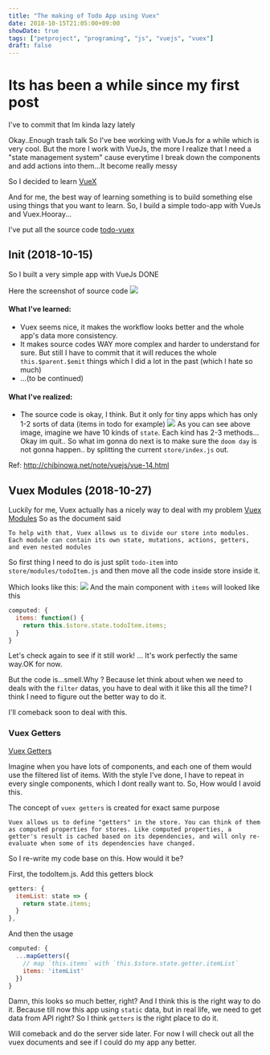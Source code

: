 ```yaml
---
title: "The making of Todo App using Vuex"
date: 2018-10-15T21:05:00+09:00
showDate: true
tags: ["petproject", "programing", "js", "vuejs", "vuex"]
draft: false
---
```

# Its has been a while since my first post
I've to commit that Im kinda lazy lately

Okay..Enough trash talk
So I've bee working with VueJs for a while which is very cool.
But the more I work with VueJs, the more I realize that I need a "state management system" cause everytime I break down the components and add actions into them...It become really messy

So I decided to learn [VueX](https://vuex.vuejs.org/)

And for me, the best way of learning something is to build something else using things that you want to learn.
So, I build a simple todo-app with VueJs and Vuex.Hooray...

I've put all the source code [todo-vuex](https://github.com/bachdx2812/todo-vuex)

## Init (2018-10-15)
So I built a very simple app with VueJs DONE

Here the screenshot of source code
![](https://imgur.com/ipdQafg.png)

#### What I've learned:
- Vuex seems nice, it makes the workflow looks better and the whole app's data more consistency.
- It makes source codes WAY more complex and harder to understand for sure. But still I have to commit that it will reduces the whole `this.$parent.$emit` things which I did a lot in the past (which I hate so much)
- ...(to be continued)

#### What I've realized:
- The source code is okay, I think. But it only for tiny apps which has only 1-2 sorts of data (items in todo for example)
![](https://i.imgur.com/GmrL0py.png)
As you can see above image, imagine we have 10 kinds of `state`. Each kind has 2-3 methods... Okay im quit..
So what im gonna do next is to make sure the `doom day` is not gonna happen.. by splitting the current `store/index.js` out.

Ref: http://chibinowa.net/note/vuejs/vue-14.html

## Vuex Modules (2018-10-27)
Luckily for me, Vuex actually has a nicely way to deal with my problem
[Vuex Modules](https://vuex.vuejs.org/guide/modules.html)
So as the document said
```
To help with that, Vuex allows us to divide our store into modules. Each module can contain its own state, mutations, actions, getters, and even nested modules
```

So first thing I need to do is just split `todo-item` into `store/modules/todoItem.js`
and then move all the code inside store inside it.

Which looks like this:
![](https://i.imgur.com/CixVely.png)
And the main component with `items` will looked like this
```js
computed: {
  items: function() {
    return this.$store.state.todoItem.items;
  }
}
```

Let's check again to see if it still work!
...
It's work perfectly the same way.OK for now.

But the code is...smell.Why ? Because let think about when we need to deals with the `filter` datas, you have to deal with it like this all the time? I think I need to figure out the better way to do it.

I'll comeback soon to deal with this.

### Vuex Getters
[Vuex Getters](https://vuex.vuejs.org/guide/getters.html)

Imagine when you have lots of components, and each one of them would use the filtered list of items.
With the style I've done, I have to repeat in every single components, which I dont really want to.
So, How would I avoid this.

The concept of `vuex getters` is created for exact same purpose
```
Vuex allows us to define "getters" in the store. You can think of them as computed properties for stores. Like computed properties, a getter's result is cached based on its dependencies, and will only re-evaluate when some of its dependencies have changed.
```

So I re-write my code base on this. How would it be?

First, the todoItem.js. Add this getters block
```js
getters: {
  itemList: state => {
    return state.items;
  }
},
```
And then the usage
```js
computed: {
  ...mapGetters({
    // map `this.items` with `this.$store.state.getter.itemList`
    items: 'itemList'
  })
}
```

Damn, this looks so much better, right?
And I think this is the right way to do it. Because till now this app using `static` data, but in real life, we need to get data from API right? So I think `getters` is the right place to do it.

Will comeback and do the server side later. For now I will check out all the vuex documents and see if I could do my app any better.
